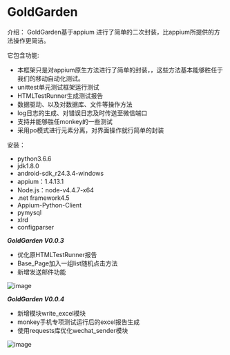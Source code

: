 # GoldGarden

介绍：
  GoldGarden基于appium 进行了简单的二次封装，比appium所提供的方法操作更简洁。

  它包含功能:
  * 本框架只是对appium原生方法进行了简单的封装，，这些方法基本能够胜任于我们的移动自动化测试。
  * unittest单元测试框架运行测试
  * HTMLTestRunner生成测试报告
  * 数据驱动、以及对数据库、文件等操作方法
  * log日志的生成、对错误日志及时传送至微信端口
  * 支持并能够胜任monkey的一些测试
  * 采用po模式进行元素分离，对界面操作就行简单的封装

安装：
  * python3.6.6
  * jdk1.8.0
  * android-sdk_r24.3.4-windows
  * appium：1.4.13.1
  * Node.js：node-v4.4.7-x64
  * .net framework4.5
  * Appium-Python-Client
  * pymysql
  * xlrd
  * configparser


***GoldGarden V0.0.3***
  * 优化原HTMLTestRunner报告
  * Base_Page加入一组list随机点击方法
  * 新增发送邮件功能

  ![image](https://github.com/xiaoxiaolulu/GoldGarden/blob/master/template/example001.png)


***GoldGarden V0.0.4***
  * 新增模块write_excel模块
  * monkey手机专项测试运行后的excel报告生成
  * 使用requests库优化wechat_sender模块

  ![image](https://github.com/xiaoxiaolulu/GoldGarden/blob/master/template/example002.png)
